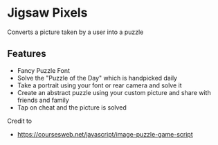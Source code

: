 # Jigsaw Pixels

Converts a picture taken by a user into a puzzle

## Features

- Fancy Puzzle Font
- Solve the "Puzzle of the Day" which is handpicked daily
- Take a portrait using your font or rear camera and solve it
- Create an abstract puzzle using your custom picture and share with friends and family
- Tap on cheat and the picture is solved

Credit to 
- https://coursesweb.net/javascript/image-puzzle-game-script

